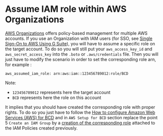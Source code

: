# Assume IAM role within AWS Organizations

[AWS Organizations](https://aws.amazon.com/organizations) offers policy-based management for multiple AWS accounts.
If you use an Organization with IAM users (for SSO, see [Single Sign-On to AWS Using G Suite](aws_sso.md)), you will have to assume a specific role on the target account. To do so you will still put your `aws_access_key_id` and `aws_secret_access_key` into the `.boto` or `.aws/credentials` file.
Then you will just have to modify the scenario in order to set the corresponding role arn, for example :

```
aws_assumed_iam_role: arn:aws:iam::123456789012:role/BCD
```

Note:
- `123456789012` represents here the target account
- `BCD` represents here the role on this account

It implies that you should have created the corresponding role with proper rights. To do so you just have to follow the [How to configure Amazon Web Services (AWS) for BCD](aws_prerequisites.md) and in `AWS Setup for BCD` section replace the point 5 `Create an IAM Group` by a [creation of the corresponding role](https://docs.aws.amazon.com/IAM/latest/UserGuide/id_roles_create_for-user.html) attached to the IAM Policies created previously.
